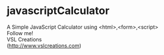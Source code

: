 # javascriptCalculator
A Simple JavaScript Calculator using &lt;html>,&lt;form>,&lt;script>
<br>Follow me!<br>
VSL Creations<br>(http://www.vslcreations.com)
